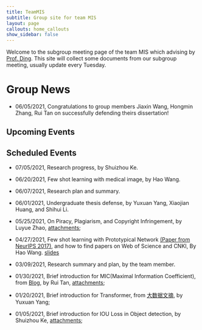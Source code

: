 ```yaml
---
title: TeamMIS
subtitle: Group site for team MIS
layout: page
callouts: home_callouts
show_sidebar: false
---
```


<head>
    <script src="https://cdn.mathjax.org/mathjax/latest/MathJax.js?config=TeX-AMS-MML_HTMLorMML" type="text/javascript"></script>
    <script type="text/x-mathjax-config">
        MathJax.Hub.Config({
            tex2jax: {
            skipTags: ['script', 'noscript', 'style', 'textarea', 'pre'],
            inlineMath: [['$','$']]
            }
        });
    </script>
</head>

Welcome to the subgroup meeting page of the team MIS which advising by [Prof. Ding](http://faculty.hfut.edu.cn/~uUFn2m/zh_CN/index.htm). This site will collect some documents from our subgroup meeting, usually update every Tuesday.

# Group News

-   06/05/2021, Congratulations to group members Jiaxin Wang, Hongmin Zhang, Rui Tan on successfully defending theirs dissertation!

## Upcoming Events

## Scheduled Events

-   07/05/2021, Research progress, by Shuizhou Ke.
-   06/20/2021, Few shot learning with medical image, by Hao Wang.
-   06/07/2021, Research plan and summary.
-   06/01/2021, Undergraduate thesis defense, by Yuxuan Yang, Xiaojian Huang, and Shihui Li.
-   05/25/2021, On Piracy, Plagiarism, and Copyright Infringement, by Luyue Zhao, [attachments](assets/slides/2021-05-18-Piracy_Plagiarism_and_Copyright_Infringement.pdf);

-   04/27/2021, Few shot learning with Prototypical Network [(Paper from NeurIPS 2017)](https://blog.waynehfut.com/2020/11/02/prototypical_network_for_few_shot_learning/), and how to find papers on Web of Science and CNKI, By Hao Wang. [slides](assets/slides/2021-05-11-prototypicalnet.pdf)

-   03/09/2021, Research summary and plan, by the team member.

-   01/30/2021, Brief introduction for MIC(Maximal Information Coefficient), from [Blog](https://blog.csdn.net/qq_27586341/article/details/90603140?utm_medium=distribute.pc_relevant.none-task-blog-BlogCommendFromBaidu-2.control&depth_1-utm_source=distribute.pc_relevant.none-task-blog-BlogCommendFromBaidu-2.control), by Rui Tan, [attachments](assets/paper/MaximalInformationCoefficient.pdf);

-   01/20/2021, Brief introduction for Transformer, from [大数据文摘](https://zhuanlan.zhihu.com/p/54356280), by Yuxuan Yang;

-   01/05/2021, Brief introduction for IOU Loss in Object detection, by Shuizhou Ke, [attachments](assets/slides/2021-1-5%20IOU汇总.pdf);
